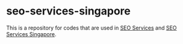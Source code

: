 # seo-services-singapore
This is a repository for codes that are used in [SEO Services](http://seoservicesmarketing.net/) and [SEO Services Singapore](http://seoservicesmarketing.net/).
